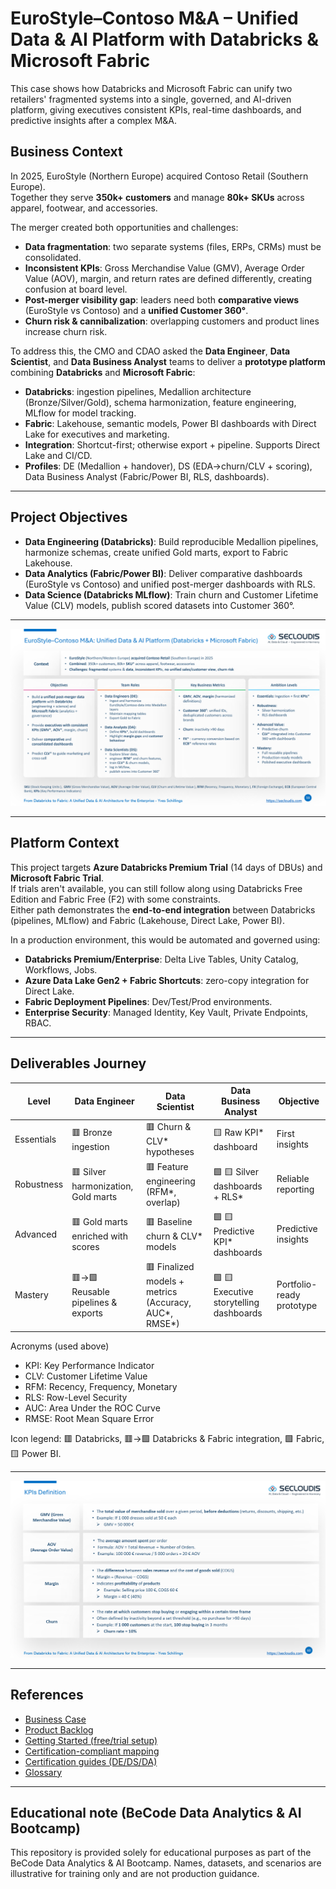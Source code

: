 # EuroStyle–Contoso M&A – Unified Data & AI Platform with Databricks & Microsoft Fabric

This case shows how Databricks and Microsoft Fabric can unify two retailers' fragmented systems into a single, governed, and AI-driven platform, giving executives consistent KPIs, real-time dashboards, and predictive insights after a complex M&A.



## Business Context

In 2025, EuroStyle (Northern Europe) acquired Contoso Retail (Southern Europe).  
Together they serve **350k+ customers** and manage **80k+ SKUs** across apparel, footwear, and accessories.  

The merger created both opportunities and challenges:  
- **Data fragmentation**: two separate systems (files, ERPs, CRMs) must be consolidated.  
- **Inconsistent KPIs**: Gross Merchandise Value (GMV), Average Order Value (AOV), margin, and return rates are defined differently, creating confusion at board level.  
- **Post-merger visibility gap**: leaders need both **comparative views** (EuroStyle vs Contoso) and a **unified Customer 360°**.  
- **Churn risk & cannibalization**: overlapping customers and product lines increase churn risk.  

To address this, the CMO and CDAO asked the **Data Engineer**, **Data Scientist**, and **Data Business Analyst** teams to deliver a **prototype platform** combining **Databricks** and **Microsoft Fabric**:

- **Databricks**: ingestion pipelines, Medallion architecture (Bronze/Silver/Gold), schema harmonization, feature engineering, MLflow for model tracking.  
- **Fabric**: Lakehouse, semantic models, Power BI dashboards with Direct Lake for executives and marketing.  
 - **Integration**: Shortcut-first; otherwise export + pipeline. Supports Direct Lake and CI/CD.
 - **Profiles**: DE (Medallion + handover), DS (EDA→churn/CLV + scoring), Data Business Analyst (Fabric/Power BI, RLS, dashboards).
 

---

## Project Objectives

- **Data Engineering (Databricks)**: Build reproducible Medallion pipelines, harmonize schemas, create unified Gold marts, export to Fabric Lakehouse.  
- **Data Analytics (Fabric/Power BI)**: Deliver comparative dashboards (EuroStyle vs Contoso) and unified post-merger dashboards with RLS.  
- **Data Science (Databricks MLflow)**: Train churn and Customer Lifetime Value (CLV) models, publish scored datasets into Customer 360°.  

---

![picture 8](images/daa5adb827d2fc7487dc37c035199c3f628e68fac93ce5aefcec854f1cca42bd.png)  


---

## Platform Context

This project targets **Azure Databricks Premium Trial** (14 days of DBUs) and **Microsoft Fabric Trial**.  
If trials aren't available, you can still follow along using Databricks Free Edition and Fabric Free (F2) with some constraints.  
Either path demonstrates the **end-to-end integration** between Databricks (pipelines, MLflow) and Fabric (Lakehouse, Direct Lake, Power BI).  

In a production environment, this would be automated and governed using:  
- **Databricks Premium/Enterprise**: Delta Live Tables, Unity Catalog, Workflows, Jobs.  
- **Azure Data Lake Gen2 + Fabric Shortcuts**: zero-copy integration for Direct Lake.  
- **Fabric Deployment Pipelines**: Dev/Test/Prod environments.  
- **Enterprise Security**: Managed Identity, Key Vault, Private Endpoints, RBAC.  

---

## Deliverables Journey

| Level | Data Engineer | Data Scientist | Data Business Analyst | Objective |
|-------|---------------|----------------|--------------|-----------|
| Essentials | 🟥 Bronze ingestion | 🟥 Churn & CLV* hypotheses | 🟨 Raw KPI* dashboard | First insights |
| Robustness | 🟥 Silver harmonization, Gold marts | 🟥 Feature engineering (RFM*, overlap) | 🟩 🟨 Silver dashboards + RLS* | Reliable reporting |
| Advanced | 🟥 Gold marts enriched with scores | 🟥 Baseline churn & CLV* models | 🟩 🟨 Predictive KPI* dashboards | Predictive insights |
| Mastery | 🟥→🟩 Reusable pipelines & exports | 🟥 Finalized models + metrics (Accuracy, AUC*, RMSE*) | 🟩 🟨 Executive storytelling dashboards | Portfolio-ready prototype |

Acronyms (used above)
- KPI: Key Performance Indicator
- CLV: Customer Lifetime Value
- RFM: Recency, Frequency, Monetary
- RLS: Row-Level Security
- AUC: Area Under the ROC Curve
- RMSE: Root Mean Square Error

Icon legend: 🟥 Databricks, 🟥→🟩 Databricks & Fabric integration, 🟩 Fabric, 🟨 Power BI.

---

![picture 5](images/7af569d43b6533c9745fe0f1e39cd23dfe1139d482a5924b550c92d3e489d88b.png)  


---

## References

- [Business Case](./statement/eurostyle-contonso-ma-business-case.md)
- [Product Backlog](./statement/eurostyle-contonso-ma-project-backlog.md)
- [Getting Started (free/trial setup)](./GETTING_STARTED.md)
- [Certification-compliant mapping](./statement/eurostyle-contonso-ma-certification-compliant.md)
- [Certification guides (DE/DS/DA)](./certification/)
- [Glossary](./GLOSSARY.md)





---

## Educational note (BeCode Data Analytics & AI Bootcamp)

This repository is provided solely for educational purposes as part of the BeCode Data Analytics & AI Bootcamp. Names, datasets, and scenarios are illustrative for training only and are not production guidance.

